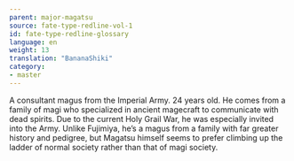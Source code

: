 ```yaml
---
parent: major-magatsu
source: fate-type-redline-vol-1
id: fate-type-redline-glossary
language: en
weight: 13
translation: "BananaShiki"
category:
- master
---
```


A consultant magus from the Imperial Army. 24 years old. He comes from a family of magi who specialized in ancient magecraft to communicate with dead spirits. Due to the current Holy Grail War, he was especially invited into the Army. Unlike Fujimiya, he’s a magus from a family with far greater history and pedigree, but Magatsu himself seems to prefer climbing up the ladder of normal society rather than that of magi society.
